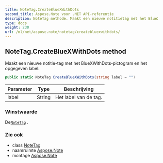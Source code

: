 ```yaml
---
title: NoteTag.CreateBlueXWithDots
second_title: Aspose.Note voor .NET API-referentie
description: NoteTag methode. Maakt een nieuwe notitietag met het BlueXWithDotspictogram en het opgegeven label.
type: docs
weight: 230
url: /nl/net/aspose.note/notetag/createbluexwithdots/
---
```

## NoteTag.CreateBlueXWithDots method

Maakt een nieuwe notitie-tag met het BlueXWithDots-pictogram en het opgegeven label.

```csharp
public static NoteTag CreateBlueXWithDots(string label = "")
```

| Parameter | Type | Beschrijving |
| --- | --- | --- |
| label | String | Het label van de tag. |

### Winstwaarde

De[`NoteTag`](../) .

### Zie ook

* class [NoteTag](../)
* naamruimte [Aspose.Note](../../notetag/)
* montage [Aspose.Note](../../../)


